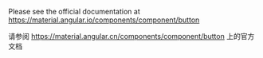 Please see the official documentation at https://material.angular.io/components/component/button

请参阅 https://material.angular.cn/components/component/button 上的官方文档
